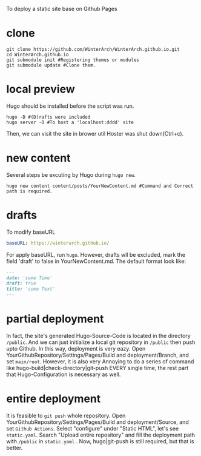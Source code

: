To deploy a static site base on Github Pages
# clone
```shell
git clone https://github.com/WinterArch/WinterArch.github.io.git
cd WinterArch.github.io
git submodule init #Registering themes or modules
git submodule update #Clone them.
```

# local preview
Hugo should be installed before the script was run.
```shell
hugo -D #(D)rafts were included
hugo server -D #To host a 'localhost:dddd' site
```
Then, we can visit the site in brower util Hoster was shut down(Ctrl+c).

# new content
Several steps be excuting by Hugo during `hugo new`.
```
hugo new content content/posts/YourNewContent.md #Command and Correct path is required.
```

# drafts
To modify baseURL
```yaml
baseURL: https://winterarch.github.io/
```
For apply baseURL, run `hugo`.
However, drafts wll be excluded, mark the field 'draft' to false in YourNewContent.md.
The default format look like:
```markdown
---
date: 'some Time'
draft: true
title: 'some Text'
---
```

# partial deployment
In fact, the site's generated Hugo-Source-Code is located in the directory `/public`.
And we can just initialize a local git repository in `/public` then push upto Github. In this way, deployment is very eazy.
Open YourGithubRepository/Settings/Pages/Build and deployment/Branch, and set `main/root`.
However, it is also very Annoying to do a series of command like hugo-build|check-directory|git-push EVERY single time, the rest part that Hugo-Configuration is necessary as well.

# entire deployment
It is feasible to `git push` whole repository.
Open YourGithubRepository/Settings/Pages/Build and deployment/Source, and set `Github Actions`.
Select "configure" under "Static HTML", let's see `static.yaml`.
Search "Upload entire repository" and fill the deployment path with `/public` in `static.yaml` .
Now, hugo|git-push is still required, but that is better.

